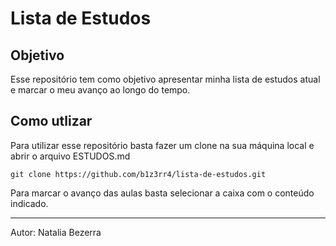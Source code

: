 # Lista de Estudos

## Objetivo

Esse repositório tem como objetivo apresentar minha lista de estudos atual e marcar o meu avanço ao longo do tempo.

## Como utlizar

Para utilizar esse repositório basta fazer um clone na sua máquina local e abrir o arquivo ESTUDOS.md

``` 
git clone https://github.com/b1z3rr4/lista-de-estudos.git
```

Para marcar o avanço das aulas basta selecionar a caixa com o conteúdo indicado.

---

Autor: Natalia Bezerra
